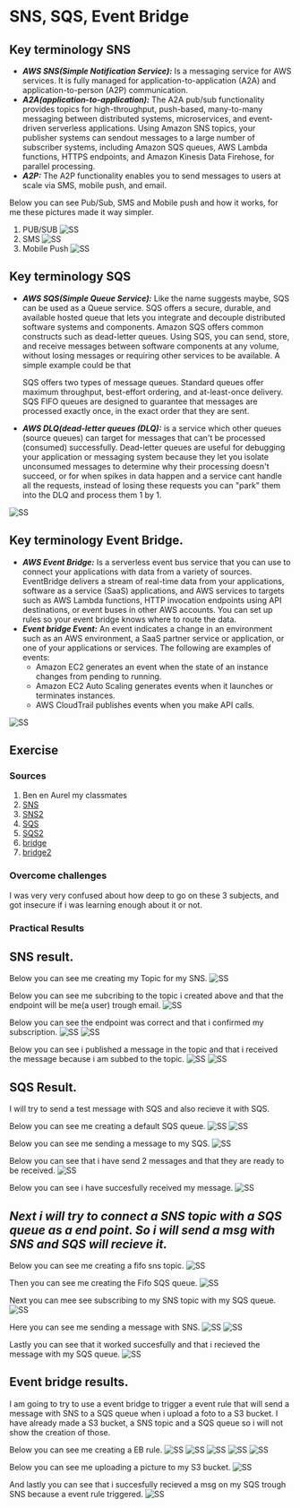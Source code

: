 # SNS, SQS, Event Bridge



## Key terminology SNS
- ***AWS SNS(Simple Notification Service):*** Is a messaging service for AWS services. It is fully managed for application-to-application (A2A) and application-to-person (A2P) communication.
- ***A2A(application-to-application):*** The A2A pub/sub functionality provides topics for high-throughput, push-based, many-to-many messaging between distributed systems, microservices, and event-driven serverless applications. Using Amazon SNS topics, your publisher systems can sendout messages to a large number of subscriber systems, including Amazon SQS queues, AWS Lambda functions, HTTPS endpoints, and Amazon Kinesis Data Firehose, for parallel processing.
- ***A2P:*** The A2P functionality enables you to send messages to users at scale via SMS, mobile push, and email.

Below you can see Pub/Sub, SMS and Mobile push and how it works, for me these pictures made it way simpler.
1. PUB/SUB ![SS](../../../00_includes/AWS-14.10/pubsub.png)
2. SMS ![SS](../../../00_includes/AWS-14.10/SMS.png)
3. Mobile Push ![SS](../../../00_includes/AWS-14.10/mobilepush.png)

## Key terminology SQS
- ***AWS SQS(Simple Queue Service):*** Like the name suggests maybe, SQS can be used as a Queue service. SQS offers a secure, durable, and available hosted queue that lets you integrate and decouple distributed software systems and components. Amazon SQS offers common constructs such as dead-letter queues. Using SQS, you can send, store, and receive messages between software components at any volume, without losing messages or requiring other services to be available. A simple example could be that 

    SQS offers two types of message queues. Standard queues offer maximum throughput, best-effort ordering, and at-least-once delivery. SQS FIFO queues are designed to guarantee that messages are processed exactly once, in the exact order that they are sent.
- ***AWS DLQ(dead-letter queues (DLQ):*** is a service which other queues (source queues) can target for messages that can't be processed (consumed) successfully. Dead-letter queues are useful for debugging your application or messaging system because they let you isolate unconsumed messages to determine why their processing doesn't succeed, or for when spikes in data happen and a service cant handle all the requests, instead of losing these requests you can "park" them into the DLQ and process them 1 by 1.

![SS](../../../00_includes/AWS-14.10/dlq.png)


## Key terminology Event Bridge.
- ***AWS Event Bridge:*** Is a serverless event bus service that you can use to connect your applications with data from a variety of sources. EventBridge delivers a stream of real-time data from your applications, software as a service (SaaS) applications, and AWS services to targets such as AWS Lambda functions, HTTP invocation endpoints using API destinations, or event buses in other AWS accounts. You can set up rules so your event bridge knows where to route the data.
- ***Event bridge Event:*** An event indicates a change in an environment such as an AWS environment, a SaaS partner service or application, or one of your applications or services. The following are examples of events:
    - Amazon EC2 generates an event when the state of an instance changes from pending to running.
    - Amazon EC2 Auto Scaling generates events when it launches or terminates instances.
    - AWS CloudTrail publishes events when you make API calls.

![SS](../../../00_includes/AWS-14.10/evbridge.png)





## Exercise
### Sources
1. Ben en Aurel my classmates
2. [SNS](https://docs.aws.amazon.com/sns/latest/dg/welcome.html)
3. [SNS2](https://aws.amazon.com/sns/?whats-new-cards.sort-by=item.additionalFields.postDateTime&whats-new-cards.sort-order=desc)
4. [SQS](https://docs.aws.amazon.com/AWSSimpleQueueService/latest/SQSDeveloperGuide/welcome.html)
5. [SQS2](https://aws.amazon.com/sqs/)
6. [bridge](https://aws.amazon.com/eventbridge/#:~:text=Amazon%20EventBridge%20is%20a%20serverless,)
7. [bridge2](https://docs.aws.amazon.com/eventbridge/latest/userguide/eb-what-is.html)


### Overcome challenges
I was very very confused about how deep to go on these 3 subjects, and got insecure if i was learning enough about it or not.


### Practical Results 

## SNS result.

Below you can see me creating my Topic for my SNS.
![SS](../../../00_includes/AWS-14.10/topic.png)

Below you can see me subcribing to the topic i created above and that the endpoint will be me(a user) trough email.
![SS](../../../00_includes/AWS-14.10/create%20sub.png)

Below you can see the endpoint was correct and that i confirmed my subscription.
![SS](../../../00_includes/AWS-14.10/emailconfirm.png)
![SS](../../../00_includes/AWS-14.10/sub%20confirmed.png)

Below you can see i published a message in the topic and that i received the message because i am subbed to the topic.
![SS](../../../00_includes/AWS-14.10/publishmsg.png)
![SS](../../../00_includes/AWS-14.10/msg%20recieved.png)


## SQS Result.

I will try to send a test message with SQS and also recieve it with SQS.

Below you can see me creating a default SQS queue.
![SS](/00_includes/AWS-14.10/makeq.png)
![SS](/00_includes/AWS-14.10/makeq2.png)

Below you can see me sending a message to my SQS.
![SS](/00_includes/AWS-14.10/sqsmsg.png)

Below you can see that i have send 2 messages and that they are ready to be received.
![SS](/00_includes/AWS-14.10/msgready.png)

Below you can see i have succesfully received my message.
![SS](/00_includes/AWS-14.10/msgreceived.png)

## ***Next i will try to connect a SNS topic with a SQS queue as a end point. So i will send a msg with SNS and SQS will recieve it.***

Below you can see me creating a fifo sns topic.
![SS](/00_includes/AWS-14.10/SNSSQS.png)

Then you can see me creating the Fifo SQS queue.
![SS](/00_includes/AWS-14.10/newsqsforsns.png)

Next you can mee see subscribing to my SNS topic with my SQS queue.
![SS](/00_includes/AWS-14.10/subtosns.png)

Here you can see me sending a message with SNS.
![SS](/00_includes/AWS-14.10/snsmsg2.png)
![SS](/00_includes/AWS-14.10/snsmsg3.png)

Lastly you can see that it worked succesfully and that i recieved the message with my SQS queue.
![SS](/00_includes/AWS-14.10/snsmsgrdy.png)


## Event bridge results.

I am going to try to use a event bridge to trigger a event rule that will send a message with SNS to a SQS queue when i upload a foto to a S3 bucket. I have already made a S3 bucket, a SNS topic and a SQS queue so i will not show the creation of those.

Below you can see me creating a EB rule.
![SS](/00_includes/AWS-14.10/rule1.png)
![SS](/00_includes/AWS-14.10/rule2.png)
![SS](/00_includes/AWS-14.10/rule%203.png)
![SS](/00_includes/AWS-14.10/rule4.png)
![SS](/00_includes/AWS-14.10/rule5.png)

Below you can see me uploading a picture to my S3 bucket.
![SS](/00_includes/AWS-14.10/uploadfotos3.png)

And lastly you can see that i succesfully recieved a msg on my SQS trough SNS because a event rule triggered.
![SS](/00_includes/AWS-14.10/s3msgrecieved.png)